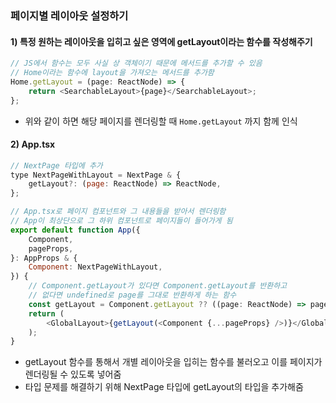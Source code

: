 ### 페이지별 레이아웃 설정하기

#### 1) 특정 원하는 레이아웃을 입히고 싶은 영역에 getLayout이라는 함수를 작성해주기

```js
// JS에서 함수는 모두 사실 상 객체이기 때문에 메서드를 추가할 수 있음
// Home이라는 함수에 layout을 가져오는 메서드를 추가함
Home.getLayout = (page: ReactNode) => {
    return <SearchableLayout>{page}</SearchableLayout>;
};
```

-   위와 같이 하면 해당 페이지를 렌더링할 때 `Home.getLayout` 까지 함께 인식

#### 2) App.tsx

```js
// NextPage 타입에 추가
type NextPageWithLayout = NextPage & {
    getLayout?: (page: ReactNode) => ReactNode,
};

// App.tsx로 페이지 컴포넌트와 그 내용들을 받아서 렌더링함
// App이 최상단으로 그 하위 컴포넌트로 페이지들이 들어가게 됨
export default function App({
    Component,
    pageProps,
}: AppProps & {
    Component: NextPageWithLayout,
}) {
    // Component.getLayout가 있다면 Component.getLayout를 반환하고
    // 없다면 undefined로 page를 그대로 반환하게 하는 함수
    const getLayout = Component.getLayout ?? ((page: ReactNode) => page);
    return (
        <GlobalLayout>{getLayout(<Component {...pageProps} />)}</GlobalLayout>
    );
}
```

-   getLayout 함수를 통해서 개별 레이아웃을 입히는 함수를 불러오고 이를 페이지가 렌더링될 수 있도록 넣어줌
-   타입 문제를 해결하기 위해 NextPage 타입에 getLayout의 타입을 추가해줌

